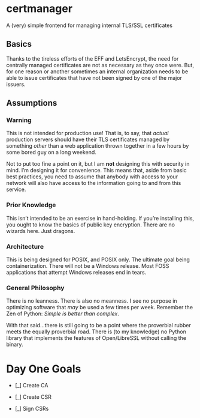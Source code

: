# certmanager
A (very) simple frontend for managing internal TLS/SSL certificates

## Basics

Thanks to the tireless efforts of the EFF and LetsEncrypt, the need for centrally managed certificates are not as necessary as they once were. But, for one reason or another sometimes an internal organization needs to be able to issue certificates that have not been signed by one of the major issuers.

## Assumptions

### Warning ###

This is not intended for production use! That is, to say, that *actual* production servers should have their TLS certificates managed by something *other* than a web application thrown together in a few hours by some bored guy on a long weekend.

Not to put too fine a point on it, but I am **not** designing this with security in mind. I’m designing it for convenience. This means that, aside from basic best practices, you need to assume that anybody with access to your network will also have access to the information going to and from this service.

### Prior Knowledge ###

This isn’t intended to be an exercise in hand-holding. If you’re installing this, you ought to know the basics of public key encryption. There are no wizards here. Just dragons.

### Architecture ###

This is being designed for POSIX, and POSIX only. The ultimate goal being containerization. There will not be a Windows release. Most FOSS applications that attempt Windows releases end in tears.

### General Philosophy ###

There is no leanness. There is also no meanness. I see no purpose in optimizing software that *may* be used a few times per week. Remember the Zen of Python: *Simple is better than complex*.

With that said…there is still going to be a point where the proverbial rubber meets the equally proverbial road. There is (to my knowledge) no Python library that implements the features of Open/LibreSSL without calling the binary.

# Day One Goals

- [_] Create CA

- [_] Create CSR

- [_] Sign CSRs
